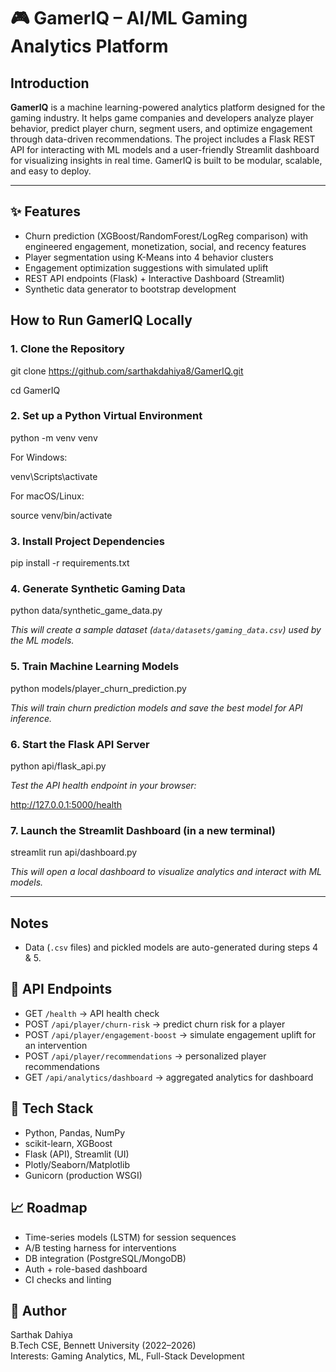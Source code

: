 # 🎮 GamerIQ – AI/ML Gaming Analytics Platform

## Introduction

**GamerIQ** is a machine learning-powered analytics platform designed for the gaming industry. It helps game companies and developers analyze player behavior, predict player churn, segment users, and optimize engagement through data-driven recommendations. The project includes a Flask REST API for interacting with ML models and a user-friendly Streamlit dashboard for visualizing insights in real time. GamerIQ is built to be modular, scalable, and easy to deploy.

---


## ✨ Features
- Churn prediction (XGBoost/RandomForest/LogReg comparison) with engineered engagement, monetization, social, and recency features
- Player segmentation using K-Means into 4 behavior clusters
- Engagement optimization suggestions with simulated uplift
- REST API endpoints (Flask) + Interactive Dashboard (Streamlit)
- Synthetic data generator to bootstrap development


## How to Run GamerIQ Locally

### 1. Clone the Repository

git clone https://github.com/sarthakdahiya8/GamerIQ.git

cd GamerIQ

### 2. Set up a Python Virtual Environment

python -m venv venv

For Windows:

venv\Scripts\activate

For macOS/Linux:

source venv/bin/activate

### 3. Install Project Dependencies

pip install -r requirements.txt

### 4. Generate Synthetic Gaming Data

python data/synthetic_game_data.py

*This will create a sample dataset (`data/datasets/gaming_data.csv`) used by the ML models.*

### 5. Train Machine Learning Models

python models/player_churn_prediction.py

*This will train churn prediction models and save the best model for API inference.*

### 6. Start the Flask API Server

python api/flask_api.py

*Test the API health endpoint in your browser:*

http://127.0.0.1:5000/health


### 7. Launch the Streamlit Dashboard (in a new terminal)

streamlit run api/dashboard.py

*This will open a local dashboard to visualize analytics and interact with ML models.*

---

## Notes
- Data (`.csv` files) and pickled models are auto-generated during steps 4 & 5.

## 🔌 API Endpoints
- GET `/health` → API health check
- POST `/api/player/churn-risk` → predict churn risk for a player
- POST `/api/player/engagement-boost` → simulate engagement uplift for an intervention
- POST `/api/player/recommendations` → personalized player recommendations
- GET `/api/analytics/dashboard` → aggregated analytics for dashboard

## 🧠 Tech Stack
- Python, Pandas, NumPy
- scikit-learn, XGBoost
- Flask (API), Streamlit (UI)
- Plotly/Seaborn/Matplotlib
- Gunicorn (production WSGI)

## 📈 Roadmap
- Time-series models (LSTM) for session sequences
- A/B testing harness for interventions
- DB integration (PostgreSQL/MongoDB)
- Auth + role-based dashboard
- CI checks and linting

## 👤 Author
Sarthak Dahiya  
B.Tech CSE, Bennett University (2022–2026)  
Interests: Gaming Analytics, ML, Full-Stack Development
